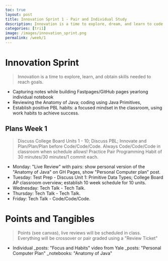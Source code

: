 ```yaml
---
toc: true
layout: post
title: Innovation Sprint 1 - Pair and Individual Study
description: Innovation is a time to explore, dream, and learn to code.  Think about College Board, personal interests, and Teacher expectations.  
categories: [tri1]
image: /images/innovation_sprint.png
permalink: /week/1
---
```


# Innovation Sprint
> Innovation is a time to explore, learn, and obtain skills needed to reach goals.  
- Capturing notes while building Fastpages/GitHub pages yearlong individual notebook
- Reviewing the Anatomy of Java; coding using Java Primitives,
- Establish positive PBL habits: a focused mindset in the classroom, using work habits to achieve success.

## Plans Week 1
> Discuss College Board Units 1 - 10; Discuss PBL; Innovate and Plan/Plan/Plan before Code/Code/Code. Always Code/Code/Code in classroom when schedule allows! Practice Pair Programming Habit of 30 minutes/30 minutes/1 commit each.

- Monday: "Live Review" with pairs: show personal version of the "Anatomy of Java" on GH Pages, show "Personal Computer plan" post.
- Tuesday: Test Prep - Discuss Unit 1: Primitive Data Types; College Board AP classroom overview; establish 10 week schedule for 10 units.
- Wednesday: Tech Talk - Tech Talk.
- Thursday: Tech Talk - Tech Talk.
- Friday: Tech Talk - Code/Code/Code.

# Points and Tangibles
> Points (see canvas), live reviews will be scheduled in class.  Everything will be crossover or pair graded using a "Review Ticket"
- Individual
    _posts: "Focus and Habits" video from Yale
    _posts: "Personal Computer Plan"
    _notebooks: "Anatomy of Java"
